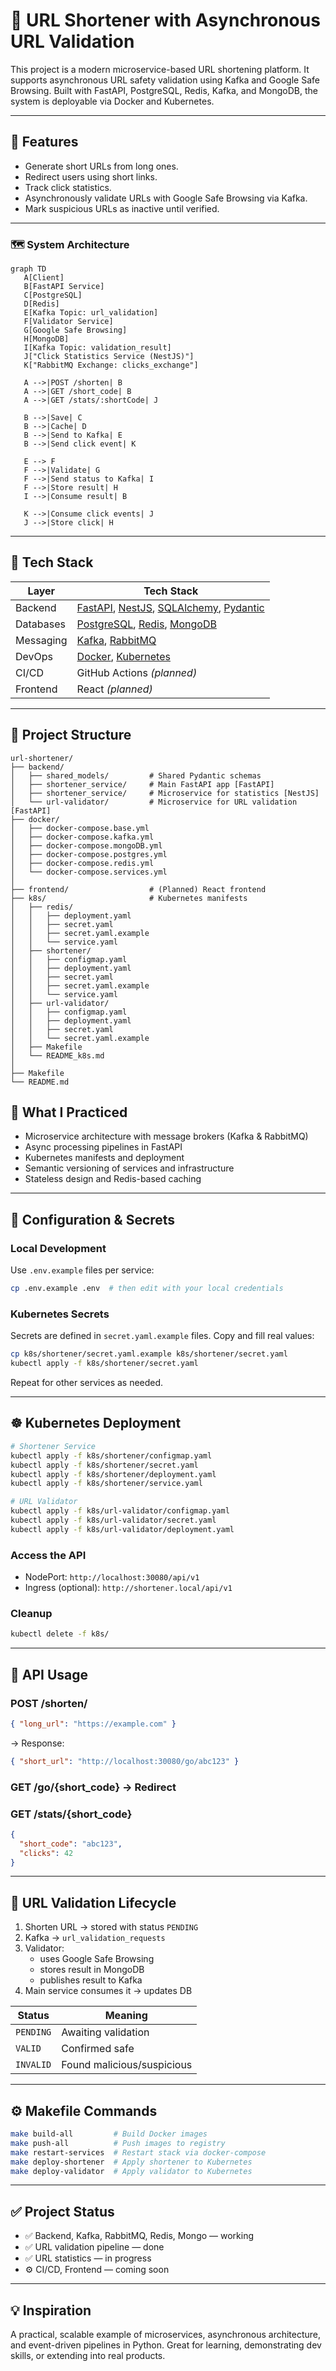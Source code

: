 # 🔗 URL Shortener with Asynchronous URL Validation

This project is a modern microservice-based URL shortening platform. It supports asynchronous URL safety validation using Kafka and Google Safe Browsing. Built with FastAPI, PostgreSQL, Redis, Kafka, and MongoDB, the system is deployable via Docker and Kubernetes.

---

## 🚀 Features

- Generate short URLs from long ones.
- Redirect users using short links.
- Track click statistics.
- Asynchronously validate URLs with Google Safe Browsing via Kafka.
- Mark suspicious URLs as inactive until verified.

---

### 🗺️ System Architecture

```mermaid
graph TD
   A[Client]
   B[FastAPI Service]
   C[PostgreSQL]
   D[Redis]
   E[Kafka Topic: url_validation]
   F[Validator Service]
   G[Google Safe Browsing]
   H[MongoDB]
   I[Kafka Topic: validation_result]
   J["Click Statistics Service (NestJS)"]
   K["RabbitMQ Exchange: clicks_exchange"]

   A -->|POST /shorten| B
   A -->|GET /short_code| B
   A -->|GET /stats/:shortCode| J

   B -->|Save| C
   B -->|Cache| D
   B -->|Send to Kafka| E
   B -->|Send click event| K

   E --> F
   F -->|Validate| G
   F -->|Send status to Kafka| I
   F -->|Store result| H
   I -->|Consume result| B

   K -->|Consume click events| J
   J -->|Store click| H

```

---

## 🧰 Tech Stack

| Layer         | Tech Stack                                                                 |
|---------------|------------------------------------------------------------------------------|
| Backend       | [FastAPI](https://fastapi.tiangolo.com/), [NestJS](https://nestjs.com/), [SQLAlchemy](https://sqlalchemy.org/), [Pydantic](https://docs.pydantic.dev/) |
| Databases     | [PostgreSQL](https://www.postgresql.org/), [Redis](https://redis.io/), [MongoDB](https://www.mongodb.com/) |
| Messaging     | [Kafka](https://kafka.apache.org/), [RabbitMQ](https://www.rabbitmq.com/)   |
| DevOps        | [Docker](https://www.docker.com/), [Kubernetes](https://kubernetes.io/)     |
| CI/CD         | GitHub Actions *(planned)*                                                  |
| Frontend      | React *(planned)*                                                           |


---

## 🧂 Project Structure

```
url-shortener/
├── backend/
│   ├── shared_models/         # Shared Pydantic schemas
│   ├── shortener_service/     # Main FastAPI app [FastAPI]
│   ├── shortener_service/     # Microservice for statistics [NestJS]
│   └── url-validator/         # Microservice for URL validation [FastAPI]
├── docker/
│   ├── docker-compose.base.yml
│   ├── docker-compose.kafka.yml
│   ├── docker-compose.mongoDB.yml
│   ├── docker-compose.postgres.yml
│   ├── docker-compose.redis.yml
│   └── docker-compose.services.yml
│
├── frontend/                  # (Planned) React frontend
├── k8s/                       # Kubernetes manifests
│   ├── redis/
│   │   ├── deployment.yaml
│   │   ├── secret.yaml
│   │   ├── secret.yaml.example
│   │   └── service.yaml
│   ├── shortener/
│   │   ├── configmap.yaml
│   │   ├── deployment.yaml
│   │   ├── secret.yaml
│   │   ├── secret.yaml.example
│   │   └── service.yaml
│   ├── url-validator/
│   │   ├── configmap.yaml
│   │   ├── deployment.yaml
│   │   ├── secret.yaml
│   │   └── secret.yaml.example
│   ├── Makefile
│   └── README_k8s.md
│  
├── Makefile
└── README.md
```
## 🧠 What I Practiced

- Microservice architecture with message brokers (Kafka & RabbitMQ)
- Async processing pipelines in FastAPI
- Kubernetes manifests and deployment
- Semantic versioning of services and infrastructure
- Stateless design and Redis-based caching
---

## 🔐 Configuration & Secrets

### Local Development

Use `.env.example` files per service:

```bash
cp .env.example .env  # then edit with your local credentials
```

### Kubernetes Secrets

Secrets are defined in `secret.yaml.example` files. Copy and fill real values:

```bash
cp k8s/shortener/secret.yaml.example k8s/shortener/secret.yaml
kubectl apply -f k8s/shortener/secret.yaml
```

Repeat for other services as needed.

---

## ☸️ Kubernetes Deployment

```bash
# Shortener Service
kubectl apply -f k8s/shortener/configmap.yaml
kubectl apply -f k8s/shortener/secret.yaml
kubectl apply -f k8s/shortener/deployment.yaml
kubectl apply -f k8s/shortener/service.yaml

# URL Validator
kubectl apply -f k8s/url-validator/configmap.yaml
kubectl apply -f k8s/url-validator/secret.yaml
kubectl apply -f k8s/url-validator/deployment.yaml
```

### Access the API

- NodePort: `http://localhost:30080/api/v1`
- Ingress (optional): `http://shortener.local/api/v1`

### Cleanup

```bash
kubectl delete -f k8s/
```

---

## 🧪 API Usage

### POST /shorten/

```json
{ "long_url": "https://example.com" }
```

→ Response:

```json
{ "short_url": "http://localhost:30080/go/abc123" }
```

### GET /go/{short_code} → Redirect

### GET /stats/{short_code}

```json
{
  "short_code": "abc123",
  "clicks": 42
}
```

---

## 🔁 URL Validation Lifecycle

1. Shorten URL → stored with status `PENDING`
2. Kafka → `url_validation_requests`
3. Validator:
   - uses Google Safe Browsing
   - stores result in MongoDB
   - publishes result to Kafka
4. Main service consumes it → updates DB

| Status     | Meaning                        |
|------------|--------------------------------|
| `PENDING`  | Awaiting validation            |
| `VALID`    | Confirmed safe                 |
| `INVALID`  | Found malicious/suspicious     |

---

## ⚙️ Makefile Commands

```bash
make build-all         # Build Docker images
make push-all          # Push images to registry
make restart-services  # Restart stack via docker-compose
make deploy-shortener  # Apply shortener to Kubernetes
make deploy-validator  # Apply validator to Kubernetes
```

---

## ✅ Project Status

- ✅ Backend, Kafka, RabbitMQ, Redis, Mongo — working
- ✅ URL validation pipeline — done
- ✅ URL statistics — in progress
- ⚙️ CI/CD, Frontend — coming soon

---

## 💡 Inspiration

A practical, scalable example of microservices, asynchronous architecture, and event-driven pipelines in Python. Great for learning, demonstrating dev skills, or extending into real products.
